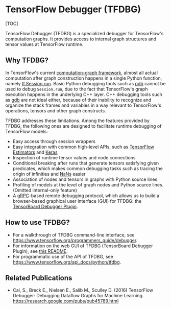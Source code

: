 # TensorFlow Debugger (TFDBG)

[TOC]

TensorFlow Debugger (TFDBG) is a specialized debugger for TensorFlow's computation
graphs. It provides access to internal graph structures and tensor values at
TensorFlow runtime.

<!-- TODO(cais): Add release notes starting from 1.3. -->

## Why TFDBG?

In TensorFlow's current
[computation-graph framework](https://www.tensorflow.org/get_started/get_started#the_computational_graph),
almost all actual computation after graph construction happens in a single
Python function, namely
[tf.Session.run](https://www.tensorflow.org/api_docs/python/tf/Session#run).
Basic Python debugging tools such as [pdb](https://docs.python.org/2/library/pdb.html)
cannot be used to debug `Session.run`, due to the fact that TensorFlow's graph
execution happens in the underlying C++ layer. C++ debugging tools such as
[gdb](https://www.gnu.org/software/gdb/) are not ideal either, because of their
inability to recognize and organize the stack frames and variables in a way
relevant to TensorFlow's operations, tensors and other graph constructs.

TFDBG addresses these limitations. Among the features provided by TFDBG, the
following ones are designed to facilitate runtime debugging of TensorFlow
models:

* Easy access through session wrappers
* Easy integration with common high-level APIs, such as
  [TensorFlow Estimators](https://www.tensorflow.org/programmers_guide/estimators) and
  [Keras](https://keras.io/)
* Inspection of runtime tensor values and node connections
* Conditional breaking after runs that generate tensors satisfying given
  predicates, which makes common debugging tasks such as tracing the origin
  of infinities and [NaNs](https://en.wikipedia.org/wiki/NaN) easier
* Association of nodes and tensors in graphs with Python source lines
* Profiling of models at the level of graph nodes and Python source lines.
(Omitted internal-only feature)
* A [gRPC](https://grpc.io/)-based remote debugging protocol, which allows us to
  build a browser-based graphical user interface (GUI) for TFDBG: the
  [TensorBoard Debugger Plugin](https://github.com/tensorflow/tensorboard/blob/master/tensorboard/plugins/debugger/README.md).

## How to use TFDBG?

* For a walkthrough of TFDBG command-line interface, see https://www.tensorflow.org/programmers_guide/debugger.
* For information on the web GUI of TFDBG (TensorBoard Debugger Plugin), see
  [this README](https://github.com/tensorflow/tensorboard/blob/master/tensorboard/plugins/debugger/README.md).
* For programmatic use of the API of TFDBG, see https://www.tensorflow.org/api_docs/python/tfdbg.


## Related Publications

* Cai, S., Breck E., Nielsen E., Salib M., Sculley D. (2016) TensorFlow Debugger:
  Debugging Dataflow Graphs for Machine Learning. https://research.google.com/pubs/pub45789.html
